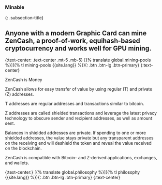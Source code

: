 ### Minable
{: .subsection-title}
## Anyone with a modern Graphic Card can mine ZenCash, a proof-of-work, equihash-based cryptocurrency and works well for GPU mining.

{:text-center: .text-center .mt-5 .mb-5}
[{% translate global.mining-pools %}]({% tl mining-pools {{site.lang}} %}){: .btn .btn-lg .btn-primary}
{:text-center}

ZenCash is Money

ZenCash allows for easy transfer of value by using regular (T) and private (Z) addresses.

T addresses are regular addresses and transactions similar to bitcoin.

Z addresses are called shielded transactions and leverage the latest privacy technology to obscure sender and recipient addresses, as well as amount sent.

Balances in shielded addresses are private. If spending to one or more shielded addresses, the value stays private but any transparent addresses on the receiving end will deshield the token and reveal the value received on the blockchain.

ZenCash is compatible with Bitcoin- and Z-derived applications, exchanges, and wallets.

{:text-center:}
[{% translate global.philosophy %}]({% tl philosophy {{site.lang}} %}){: .btn .btn-lg .btn-primary}
{:text-center}
